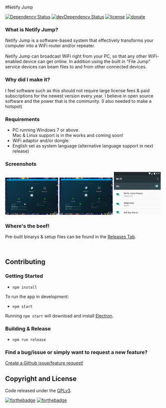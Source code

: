 #Netify Jump

[![Dependency Status](https://david-dm.org/luigiplr/netify-jump.svg)](https://david-dm.org/luigiplr/netify-jump) 
[![devDependency Status](https://david-dm.org/luigiplr/netify-jump/dev-status.svg)](https://david-dm.org/luigiplr/netify-jump#info=devDependencies) 
[![license](https://img.shields.io/badge/license-GPLv3-brightgreen.svg)](LICENSE) 
[![donate](https://img.shields.io/badge/paypal-donate-blue.svg)](https://www.paypal.me/luigipoole) 



### What is Netify Jump?

Netify Jump is a software-based system that effectively transforms your computer into a WiFi router and/or repeater. 
<br><br>
Netify Jump can broadcast WiFi right from your PC, so that any other WiFi-enabled device can get online. In addition using the built in "File Jump" service devices can beam files to and from other connected devices. 

### Why did I make it?

I feel software such as this should not require large license fees & paid subscriptions for the newest version every year. I believe in open source software and the power that is the community. (I also needed to make a hotspot)

### Requirements

 - PC running Windows 7 or above. <br>
Mac & Linux support is in the works and coming soon!
 - WiFi adaptor and/or dongle.
 - English set as system language (alternative language support in next release)

### Screenshots

<img src="preview/UI_preview.png" alt="Dashboard" width="34%"/>
<img src="preview/UI_preview_active.png" alt="Dashboard" width="34%"/>
<img src="preview/client_android_crop.png" alt="Dashboard" width="30%" height="30%"/>

### Where's the beef!

Pre-built binarys & setup files can be found in the [Releases Tab](https://github.com/luigiplr/netify-jump/releases).

<br>


## Contributing

### Getting Started

- `npm install`

To run the app in development:

- `npm start`

Running `npm start` will download and install [Electron](http://electron.atom.io/).

### Building & Release

- `npm run release`

### Find a bug/issue or simply want to request a new feature?

[Create a Github issue/feature request!](https://github.com/luigiplr/netify-jump/issues/new)

## Copyright and License

Code released under the [GPLv3](LICENSE).

[![forthebadge](http://forthebadge.com/images/badges/fuck-it-ship-it.svg)](http://forthebadge.com)
[![forthebadge](http://forthebadge.com/images/badges/built-with-love.svg)](http://forthebadge.com)
